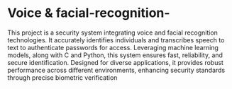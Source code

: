 # Voice & facial-recognition-
This project is a security system integrating voice and facial recognition technologies. It accurately identifies individuals and transcribes speech to text to authenticate passwords for access. Leveraging machine learning models, along with C and Python, this system ensures fast, reliability, and secure identification. Designed for diverse applications, it provides robust performance across different environments, enhancing security standards through precise biometric verification
